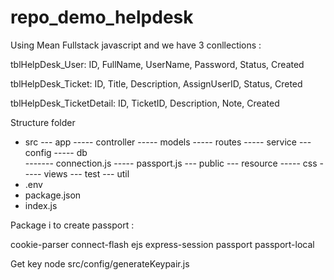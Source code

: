 # repo_demo_helpdesk
Using Mean Fullstack javascript and we have 3 conllections : 

tblHelpDesk_User: ID, FullName, UserName, Password, Status, Created

tblHelpDesk_Ticket: ID, Title, Description, AssignUserID, Status, Creted

tblHelpDesk_TicketDetail: ID, TicketID, Description, Note, Created

Structure folder 
- src
--- app
----- controller  <!-- nới gọi service và nhận kết quả , trả lỗi (res) -->
----- models    <!-- model dùng để khai báo các collection  -->
----- routes <!-- khai báo các url,routes cho ứng dụng, thông thường được gọi từ file index.js bên ngoài -->
----- service <!-- Nơi query các hàm function như CRUD được package mongoose hổ trợ -->
--- config
----- db  
------- connection.js <!-- chưa đường dẫn db nơi chọn db to connect -->
----- passport.js <!-- Cấu hình các cài đặt và xử lý cho Passport -->
--- public
--- resource
----- css
----- views <!--- Chứa các file ejs template-->
--- test <!--- nơi viết các testcase--->
--- util
- .env <!-- File sẽ lưu trữ các thông tin để yêu cầu xác thực từ fb, tw, hay google. Bao gồm clientId, secretKey -->
- package.json <!-- Cấu hình ứng dụng và các packages chúng ta sẽ dùng -->
- index.js <!-- Cài đặt ứng dụng và sẽ là file thực thi -->

Package i to create passport :

cookie-parser
connect-flash
ejs
express-session
passport
passport-local

Get key 
node src/config/generateKeypair.js